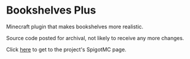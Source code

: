 Bookshelves Plus
=========

Minecraft plugin that makes bookshelves more realistic.

Source code posted for archival, not likely to receive any more changes.

Click [here](https://www.spigotmc.org/resources/bookshelvesplus-advanced-bookshelf-storage.72379/) to get to the project's SpigotMC page.
